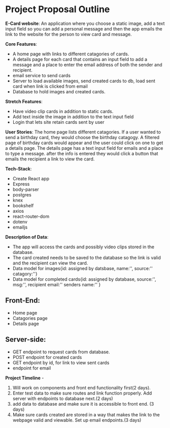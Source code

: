 # Project Proposal Outline

**E-Card website**:
An application where you choose a static image, add a text input field so you can add a personal message and then the app emails the link to the website for the person to view card and message.


**Core Features**:
-  A home page with links to different catagories of cards.
- A details page for each card that contains an input field to add a message and a place to enter the email address of both the sender and recipient.
- email service to send cards
- Server to load available images, send created cards to db, load sent card when link is clicked from email 
- Database to hold images and created cards.

**Stretch Features**: 
- Have video clip cards in addition to static cards.
- Add text inside the image in addition to the text input field
- Login that lets site retain cards sent by user


**User Stories**: The home page lists different catagories.  If a user wanted to send a birthday card, they would choose the birthday catagogy.  A filtered page of birthday cards would appear and the user could click on one to get a details page.  The details page has a text input field for emails and a place to type a message.  after the info is entered they would click a button that emails the recipient a link to view the card.

**Tech-Stack**: 

- Create React app
- Express
- body-parser
- postgres
- knex
- bookshelf
- axios
- react-router-dom
- dotenv
- emailjs


**Description of Data**:
- The app will access the cards and possibly video clips stored in the database.
- The card created needs to be saved to the database so the link is valid and the recipient can view the card.  
- Data model for images{id: assigned by datsbase, name:'', source:'' catagory:''}
- Data model for completed cards{id: assigned by database, source:'', msg:'', recipient email:'' senders name:'' }
                       

## Front-End: 
 - Home page
 - Catagories page
 - Details page

## Server-side:
 - GET endpoint to request cards from database.
 - POST endpoint for created cards
 - GET endpoint by id, for link to view sent cards
 - endpoint for email
 
 

**Project Timeline** -
1. Will work on components and front end functionality first(2 days). 
2. Enter test data to make sure routes and link function properly.  Add server with endpoints to database next.(2 days)
3. add data to database and make sure it is accessible to front end. (3 days)
4. Make sure cards created are stored in a way that makes the link to the webpage valid and viewable.  Set up email endpoints.(3 days)